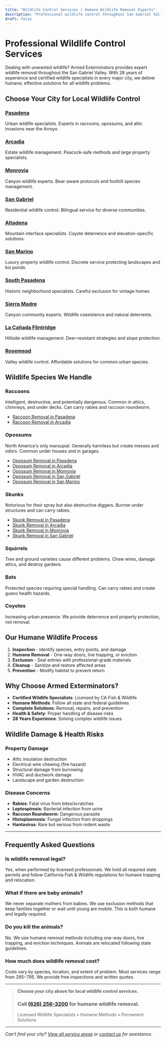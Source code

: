 ```yaml
---
title: "Wildlife Control Services | Humane Wildlife Removal Experts"
description: "Professional wildlife control throughout San Gabriel Valley. Choose your city for humane raccoon, opossum, and skunk removal. Call (626) 256-3200."
draft: false
---
```


# Professional Wildlife Control Services

Dealing with unwanted wildlife? Armed Exterminators provides expert wildlife removal throughout the San Gabriel Valley. With 28 years of experience and certified wildlife specialists in every major city, we deliver humane, effective solutions for all wildlife problems.

## Choose Your City for Local Wildlife Control



### [Pasadena](/wildlife-control-pasadena/)
Urban wildlife specialists. Experts in raccoons, opossums, and attic invasions near the Arroyo.

### [Arcadia](/locations/arcadia/)
Estate wildlife management. Peacock-safe methods and large property specialists.

### [Monrovia](/locations/monrovia/)
Canyon wildlife experts. Bear-aware protocols and foothill species management.

### [San Gabriel](/locations/san-gabriel/)
Residential wildlife control. Bilingual service for diverse communities.

### [Altadena](/locations/altadena/)
Mountain interface specialists. Coyote deterrence and elevation-specific solutions.

### [San Marino](/locations/san-marino/)
Luxury property wildlife control. Discrete service protecting landscapes and koi ponds.

### [South Pasadena](/locations/south-pasadena/)
Historic neighborhood specialists. Careful exclusion for vintage homes.

### [Sierra Madre](/locations/sierra-madre/)
Canyon community experts. Wildlife coexistence and natural deterrents.

### [La Cañada Flintridge](/locations/la-canada-flintridge/)
Hillside wildlife management. Deer-resistant strategies and slope protection.

### [Rosemead](/locations/rosemead/)
Valley wildlife control. Affordable solutions for common urban species.



## Wildlife Species We Handle

### Raccoons
Intelligent, destructive, and potentially dangerous. Common in attics, chimneys, and under decks. Can carry rabies and raccoon roundworm.
- [Raccoon Removal in Pasadena](/raccoon-removal-pasadena/)
- [Raccoon Removal in Arcadia](/raccoon-removal-arcadia/)

### Opossums
North America's only marsupial. Generally harmless but create messes and odors. Common under houses and in garages.
- [Opossum Removal in Pasadena](/opossum-removal-pasadena/)
- [Opossum Removal in Arcadia](/opossum-removal-arcadia/)
- [Opossum Removal in Monrovia](/opossum-removal-monrovia/)
- [Opossum Removal in San Gabriel](/opossum-removal-san-gabriel/)
- [Opossum Removal in San Marino](/opossum-removal-san-marino/)

### Skunks
Notorious for their spray but also destructive diggers. Burrow under structures and can carry rabies.
- [Skunk Removal in Pasadena](/skunk-removal-pasadena/)
- [Skunk Removal in Arcadia](/skunk-removal-arcadia/)
- [Skunk Removal in Monrovia](/skunk-removal-monrovia/)
- [Skunk Removal in San Gabriel](/skunk-removal-san-gabriel/)

### Squirrels
Tree and ground varieties cause different problems. Chew wires, damage attics, and destroy gardens.

### Bats
Protected species requiring special handling. Can carry rabies and create guano health hazards.

### Coyotes
Increasing urban presence. We provide deterrence and property protection, not removal.

## Our Humane Wildlife Process

1. **Inspection** - Identify species, entry points, and damage
2. **Humane Removal** - One-way doors, live trapping, or eviction
3. **Exclusion** - Seal entries with professional-grade materials
4. **Cleanup** - Sanitize and restore affected areas
5. **Prevention** - Modify habitat to prevent return

## Why Choose Armed Exterminators?

- **Certified Wildlife Specialists**: Licensed by CA Fish & Wildlife
- **Humane Methods**: Follow all state and federal guidelines
- **Complete Solutions**: Removal, repairs, and prevention
- **Health & Safety**: Proper handling of disease risks
- **28 Years Experience**: Solving complex wildlife issues

## Wildlife Damage & Health Risks

### Property Damage
- Attic insulation destruction
- Electrical wire chewing (fire hazard)
- Structural damage from burrowing
- HVAC and ductwork damage
- Landscape and garden destruction

### Disease Concerns
- **Rabies**: Fatal virus from bites/scratches
- **Leptospirosis**: Bacterial infection from urine
- **Raccoon Roundworm**: Dangerous parasite
- **Histoplasmosis**: Fungal infection from droppings
- **Hantavirus**: Rare but serious from rodent waste

---

## Frequently Asked Questions

### Is wildlife removal legal?
Yes, when performed by licensed professionals. We hold all required state permits and follow California Fish & Wildlife regulations for humane trapping and relocation.

### What if there are baby animals?
We never separate mothers from babies. We use exclusion methods that keep families together or wait until young are mobile. This is both humane and legally required.

### Do you kill the animals?
No. We use humane removal methods including one-way doors, live trapping, and eviction techniques. Animals are relocated following state guidelines.

### How much does wildlife removal cost?
Costs vary by species, location, and extent of problem. Most services range from $295-$795. We provide free inspections and written quotes.

---

> **Choose your city above for local wildlife control services.**  
> ### Call [(626) 256-3200](tel:6262563200) for humane wildlife removal.  
> Licensed Wildlife Specialists • Humane Methods • Permanent Solutions

---

*Can't find your city? [View all service areas](/locations/) or [contact us](/contact-us/) for assistance.*